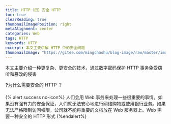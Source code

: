 ```yaml
---
title: HTTP（四）安全 HTTP
toc: true
clearReading: true
thumbnailImagePosition: right
metaAlignment: center
categories: Web
tags: HTTP
keywords: HTTP
excerpt: 本文主要讲解 HTTP 中的安全问题
thumbnailImage: "https://gitee.com/mingchaohu/blog-image/raw/master/image/http权威指南.jpg"
---
```

本文主要介绍一种更复杂、更安全的技术，通过数字密码保护 HTTP 事务免受窃听和篡改的侵害

:question:为什么需要安全的 HTTP ？

{% alert success no-icon%}
人们会用 Web 事务来处理一些很重要的事情。如果没有强有力的安全保证，人们就无法安心地进行网络购物或使用银行业务。如果无法严格限制访问权限，公司就不能将重要的文档放在 Web 服务器上。Web 需要一种安全的 HTTP 形式
{%endalert%}

